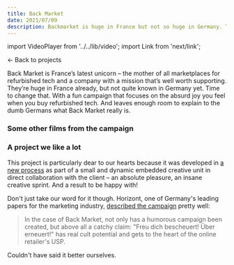 ```yaml
---
title: Back Market
date: 2021/07/09
description: Backmarket is huge in France but not so huge in Germany. Time to change that – with a quick and catchy campaign that visualises expressions of joy and explains why refurbished tech is the better choice.
---
```


import VideoPlayer from '../../lib/video';
import Link from 'next/link';

<Link href="/posts">← Back to projects</Link>

<VideoPlayer
	gifv="true"
	poster="/videos/backmarket-schnitzel_poster.gif"
	mp4="/videos/backmarket-schnitzel.mp4"
	webm="/videos/backmarket-schnitzel.webm"
/>

Back Market is France’s latest unicorn – the mother of all marketplaces for refurbished tech and a company with a mission that’s well worth supporting. They’re huge in France already, but not quite known in Germany yet. Time to change that. With a fun campaign that focuses on the absurd joy you feel when you buy refurbished tech. And leaves enough room to explain to the dumb Germans what Back Market really is.

### Some other films from the campaign

<VideoPlayer
	gifv="true"
	poster="/videos/backmarket-explode_poster.gif"
	mp4="/videos/backmarket-explode.mp4"
	webm="/videos/backmarket-explode.webm"
/>

<VideoPlayer
	gifv="true"
	poster="/videos/backmarket-tree_poster.gif"
	mp4="/videos/backmarket-tree.mp4"
	webm="/videos/backmarket-tree.webm"
/>

### A project we like a lot

This project is particularly dear to our hearts because it was developed in [a new process](https://www.sprintworks.de) as part of a small and dynamic embedded creative unit in direct collaboration with the client – an absolute pleasure, an insane creative sprint. And a result to be happy with!

Don't just take our word for it though. Horizont, one of Germany's leading papers for the marketing industry, [described the campaign](https://www.horizont.net/agenturen/nachrichten/freu-dich-bescheuert-ueber-erneuert-ex-publicis-chefs-entwickeln-erste-deutschland-kampagne-fuer-back-market-192859?crefresh=1) pretty well:

> In the case of Back Market, not only has a humorous campaign been created, but above all a catchy claim: "Freu dich bescheuert! Über erneuert!" has real cult potential and gets to the heart of the online retailer's USP.

Couldn't have said it better ourselves.